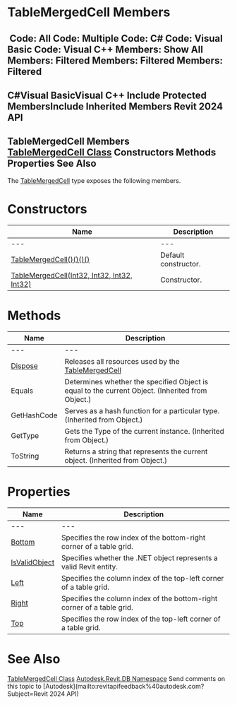 # TableMergedCell Members

﻿
 Code: All Code: Multiple Code: C# Code: Visual Basic Code: Visual C++  Members: Show All Members: Filtered Members: Filtered Members: Filtered   
---  
C#Visual BasicVisual C++
Include Protected MembersInclude Inherited Members
Revit 2024 API  
---  
TableMergedCell Members  
[TableMergedCell Class](f13b08fa-b8f9-a637-da3d-e9688e6fc041.md "TableMergedCell Class") Constructors Methods Properties See Also  
---  
The [TableMergedCell](f13b08fa-b8f9-a637-da3d-e9688e6fc041.md "TableMergedCell Class") type exposes the following members.
# Constructors
| Name | Description |
| --- | --- |
| --- | --- | --- |
| [TableMergedCell()()()()](9b3579e8-e32d-628d-9ff9-0b689675ccb4.md "TableMergedCell Constructor") | Default constructor. |
| [TableMergedCell(Int32, Int32, Int32, Int32)](b43d7bab-0752-0adf-39f7-b21a2cec9c28.md "TableMergedCell Constructor \(Int32, Int32, Int32, Int32\)") | Constructor. |

# Methods
| Name | Description |
| --- | --- |
| --- | --- | --- |
| [Dispose](6c5b9174-8275-7340-4080-aa55a3edacc9.md "Dispose Method") | Releases all resources used by the [TableMergedCell](f13b08fa-b8f9-a637-da3d-e9688e6fc041.md "TableMergedCell Class") |
| Equals | Determines whether the specified Object is equal to the current Object. (Inherited from Object.) |
| GetHashCode | Serves as a hash function for a particular type.  (Inherited from Object.) |
| GetType | Gets the Type of the current instance. (Inherited from Object.) |
| ToString | Returns a string that represents the current object. (Inherited from Object.) |

# Properties
| Name | Description |
| --- | --- |
| --- | --- | --- |
| [Bottom](a7603334-4523-d0b0-3b78-87aea590af79.md "Bottom Property") | Specifies the row index of the bottom-right corner of a table grid. |
| [IsValidObject](a11ec464-0b1c-8a4c-d8d4-1089bf4784bd.md "IsValidObject Property") | Specifies whether the .NET object represents a valid Revit entity. |
| [Left](2a23ca62-6787-aac7-b600-80663cac822f.md "Left Property") | Specifies the column index of the top-left corner of a table grid. |
| [Right](45978c38-7c1d-f239-8e87-0f1084ca7394.md "Right Property") | Specifies the column index of the bottom-right corner of a table grid. |
| [Top](edc07be2-5e84-5b57-c268-7ada5cd6cb4d.md "Top Property") | Specifies the row index of the top-left corner of a table grid. |

# See Also
[TableMergedCell Class](f13b08fa-b8f9-a637-da3d-e9688e6fc041.md "TableMergedCell Class")
[Autodesk.Revit.DB Namespace](87546ba7-461b-c646-cbb1-2cb8f5bff8b2.md "Autodesk.Revit.DB Namespace")
Send comments on this topic to [Autodesk](mailto:revitapifeedback%40autodesk.com?Subject=Revit 2024 API)